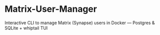 # Matrix-User-Manager
Interactive CLI to manage Matrix (Synapse) users in Docker — Postgres &amp; SQLite + whiptail TUI
